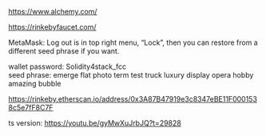 https://www.alchemy.com/

https://rinkebyfaucet.com/

MetaMask: Log out is in top right menu, “Lock”, then you can restore from a different seed phrase if you want.

wallet password: Solidity4stack_fcc  
seed phrase: emerge flat photo term test truck luxury display opera hobby amazing bubble

https://rinkeby.etherscan.io/address/0x3A87B47919e3c8347eBE11F0001538c5e7fF8C7F

ts version: https://youtu.be/gyMwXuJrbJQ?t=29828